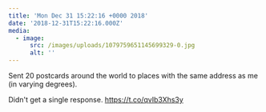```yaml
---
title: 'Mon Dec 31 15:22:16 +0000 2018'
date: '2018-12-31T15:22:16.000Z'
media:
  - image:
      src: /images/uploads/1079759651145699329-0.jpg
      alt: ''
---
```

Sent 20 postcards around the world to places with the same address as me (in varying degrees).

Didn't get a single response. https://t.co/qvIb3Xhs3y
